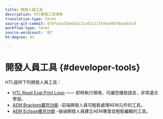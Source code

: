 ```yaml
---
title: 開發人員工具
description: HTL開發工具清單
translation-type: tm+mt
source-git-commit: d7efae3d1b4d1bc22c63c21f544a99bf0ae4b3c9
workflow-type: tm+mt
source-wordcount: '87'
ht-degree: 4%

---
```



# 開發人員工具 {#developer-tools}

HTL提供下列開發人員工具：

* [HTL Read Eval Print Loop](https://github.com/Adobe-Marketing-Cloud/aem-htl-repl)  —— 即時執行環境，可讓您播放語言，非常適合學習。
* [AEM Brackets擴充功能](https://docs.adobe.com/content/help/en/experience-manager-65/developing/devtools/aem-brackets.html) -前端開發人員可輕鬆處理AEM元件的工具。
* [AEM Eclipse擴充功能](https://docs.adobe.com/content/help/en/experience-manager-65/developing/devtools/aem-eclipse.html) -後端開發人員建立AEM專案並輕鬆編輯的工具。
